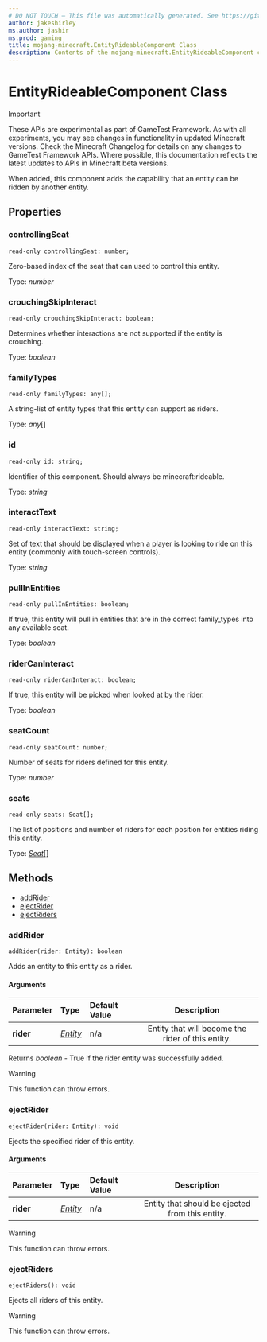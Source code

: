 ```yaml
---
# DO NOT TOUCH — This file was automatically generated. See https://github.com/Mojang/MinecraftScriptingApiDocsGenerator to modify descriptions, examples, etc.
author: jakeshirley
ms.author: jashir
ms.prod: gaming
title: mojang-minecraft.EntityRideableComponent Class
description: Contents of the mojang-minecraft.EntityRideableComponent class.
---
```

# EntityRideableComponent Class
>[!IMPORTANT]
>These APIs are experimental as part of GameTest Framework. As with all experiments, you may see changes in functionality in updated Minecraft versions. Check the Minecraft Changelog for details on any changes to GameTest Framework APIs. Where possible, this documentation reflects the latest updates to APIs in Minecraft beta versions.


When added, this component adds the capability that an entity can be ridden by another entity.

## Properties
### **controllingSeat**
`read-only controllingSeat: number;`

Zero-based index of the seat that can used to control this entity.

Type: *number*


### **crouchingSkipInteract**
`read-only crouchingSkipInteract: boolean;`

Determines whether interactions are not supported if the entity is crouching.

Type: *boolean*


### **familyTypes**
`read-only familyTypes: any[];`

A string-list of entity types that this entity can support as riders.

Type: *any*[]


### **id**
`read-only id: string;`

Identifier of this component. Should always be minecraft:rideable.

Type: *string*


### **interactText**
`read-only interactText: string;`

Set of text that should be displayed when a player is looking to ride on this entity (commonly with touch-screen controls).

Type: *string*


### **pullInEntities**
`read-only pullInEntities: boolean;`

If true, this entity will pull in entities that are in the correct family_types into any available seat.

Type: *boolean*


### **riderCanInteract**
`read-only riderCanInteract: boolean;`

If true, this entity will be picked when looked at by the rider.

Type: *boolean*


### **seatCount**
`read-only seatCount: number;`

Number of seats for riders defined for this entity.

Type: *number*


### **seats**
`read-only seats: Seat[];`

The list of positions and number of riders for each position for entities riding this entity.

Type: [*Seat*](Seat.md)[]



## Methods
- [addRider](#addrider)
- [ejectRider](#ejectrider)
- [ejectRiders](#ejectriders)
  
### **addRider**
`
addRider(rider: Entity): boolean
`

Adds an entity to this entity as a rider.
#### Arguments
| Parameter | Type | Default Value | Description |
| :--- | :--- | :--- | :---: |
| **rider** | [*Entity*](Entity.md) | n/a | Entity that will become the rider of this entity. |

Returns *boolean* - True if the rider entity was successfully added.

> [!WARNING]
> This function can throw errors.

### **ejectRider**
`
ejectRider(rider: Entity): void
`

Ejects the specified rider of this entity.
#### Arguments
| Parameter | Type | Default Value | Description |
| :--- | :--- | :--- | :---: |
| **rider** | [*Entity*](Entity.md) | n/a | Entity that should be ejected from this entity. |


> [!WARNING]
> This function can throw errors.

### **ejectRiders**
`
ejectRiders(): void
`

Ejects all riders of this entity.


> [!WARNING]
> This function can throw errors.


